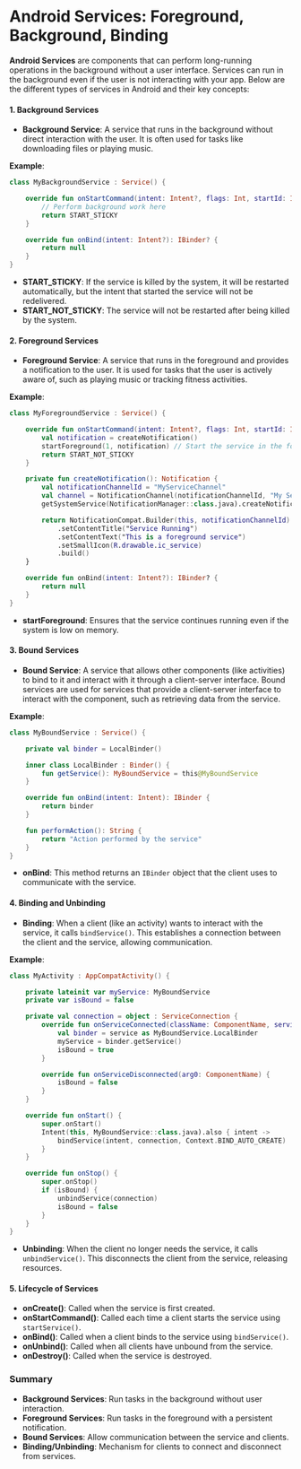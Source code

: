 # Android Services: Foreground, Background, Binding

**Android Services** are components that can perform long-running operations in the background without a user interface. Services can run in the background even if the user is not interacting with your app. Below are the different types of services in Android and their key concepts:

#### 1. **Background Services**

- **Background Service**: A service that runs in the background without direct interaction with the user. It is often used for tasks like downloading files or playing music.

**Example**:

```kotlin
class MyBackgroundService : Service() {

    override fun onStartCommand(intent: Intent?, flags: Int, startId: Int): Int {
        // Perform background work here
        return START_STICKY
    }

    override fun onBind(intent: Intent?): IBinder? {
        return null
    }
}
```

- **START_STICKY**: If the service is killed by the system, it will be restarted automatically, but the intent that started the service will not be redelivered.
- **START_NOT_STICKY**: The service will not be restarted after being killed by the system.

#### 2. **Foreground Services**

- **Foreground Service**: A service that runs in the foreground and provides a notification to the user. It is used for tasks that the user is actively aware of, such as playing music or tracking fitness activities.

**Example**:

```kotlin
class MyForegroundService : Service() {

    override fun onStartCommand(intent: Intent?, flags: Int, startId: Int): Int {
        val notification = createNotification()
        startForeground(1, notification) // Start the service in the foreground
        return START_NOT_STICKY
    }

    private fun createNotification(): Notification {
        val notificationChannelId = "MyServiceChannel"
        val channel = NotificationChannel(notificationChannelId, "My Service", NotificationManager.IMPORTANCE_LOW)
        getSystemService(NotificationManager::class.java).createNotificationChannel(channel)

        return NotificationCompat.Builder(this, notificationChannelId)
            .setContentTitle("Service Running")
            .setContentText("This is a foreground service")
            .setSmallIcon(R.drawable.ic_service)
            .build()
    }

    override fun onBind(intent: Intent?): IBinder? {
        return null
    }
}
```

- **startForeground**: Ensures that the service continues running even if the system is low on memory.

#### 3. **Bound Services**

- **Bound Service**: A service that allows other components (like activities) to bind to it and interact with it through a client-server interface. Bound services are used for services that provide a client-server interface to interact with the component, such as retrieving data from the service.

**Example**:

```kotlin
class MyBoundService : Service() {

    private val binder = LocalBinder()

    inner class LocalBinder : Binder() {
        fun getService(): MyBoundService = this@MyBoundService
    }

    override fun onBind(intent: Intent): IBinder {
        return binder
    }

    fun performAction(): String {
        return "Action performed by the service"
    }
}
```

- **onBind**: This method returns an `IBinder` object that the client uses to communicate with the service.

#### 4. **Binding and Unbinding**

- **Binding**: When a client (like an activity) wants to interact with the service, it calls `bindService()`. This establishes a connection between the client and the service, allowing communication.

**Example**:

```kotlin
class MyActivity : AppCompatActivity() {

    private lateinit var myService: MyBoundService
    private var isBound = false

    private val connection = object : ServiceConnection {
        override fun onServiceConnected(className: ComponentName, service: IBinder) {
            val binder = service as MyBoundService.LocalBinder
            myService = binder.getService()
            isBound = true
        }

        override fun onServiceDisconnected(arg0: ComponentName) {
            isBound = false
        }
    }

    override fun onStart() {
        super.onStart()
        Intent(this, MyBoundService::class.java).also { intent ->
            bindService(intent, connection, Context.BIND_AUTO_CREATE)
        }
    }

    override fun onStop() {
        super.onStop()
        if (isBound) {
            unbindService(connection)
            isBound = false
        }
    }
}
```

- **Unbinding**: When the client no longer needs the service, it calls `unbindService()`. This disconnects the client from the service, releasing resources.

#### 5. **Lifecycle of Services**

- **onCreate()**: Called when the service is first created.
- **onStartCommand()**: Called each time a client starts the service using `startService()`.
- **onBind()**: Called when a client binds to the service using `bindService()`.
- **onUnbind()**: Called when all clients have unbound from the service.
- **onDestroy()**: Called when the service is destroyed.

### Summary

- **Background Services**: Run tasks in the background without user interaction.
- **Foreground Services**: Run tasks in the foreground with a persistent notification.
- **Bound Services**: Allow communication between the service and clients.
- **Binding/Unbinding**: Mechanism for clients to connect and disconnect from services.
